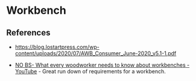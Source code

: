 # Workbench

## References

* https://blog.lostartpress.com/wp-content/uploads/2020/07/AWB_Consumer_June-2020_v5.1-1.pdf

* [NO BS- What every woodworker needs to know about workbenches - YouTube](https://youtu.be/m4e5BRqRwy8) - Great run down of requirements for a workbench.
